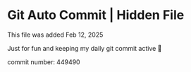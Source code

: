 # Git Auto Commit | Hidden File

This file was added Feb 12, 2025

Just for fun and keeping my daily git commit active 🤪

commit number: 449490
